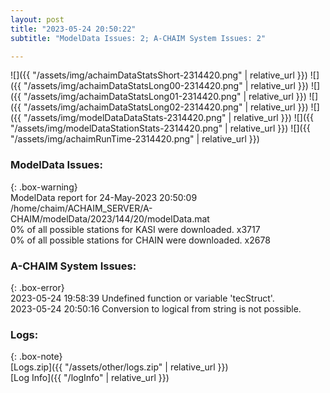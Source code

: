```yaml
---
layout: post
title: "2023-05-24 20:50:22"
subtitle: "ModelData Issues: 2; A-CHAIM System Issues: 2"

---
```


![]({{ "/assets/img/achaimDataStatsShort-2314420.png" | relative_url }})
![]({{ "/assets/img/achaimDataStatsLong00-2314420.png" | relative_url }})
![]({{ "/assets/img/achaimDataStatsLong01-2314420.png" | relative_url }})
![]({{ "/assets/img/achaimDataStatsLong02-2314420.png" | relative_url }})
![]({{ "/assets/img/modelDataDataStats-2314420.png" | relative_url }})
![]({{ "/assets/img/modelDataStationStats-2314420.png" | relative_url }})
![]({{ "/assets/img/achaimRunTime-2314420.png" | relative_url }})


### ModelData Issues:  
  
{: .box-warning}  
 ModelData report for 24-May-2023 20:50:09   
 /home/chaim/ACHAIM_SERVER/A-CHAIM/modelData/2023/144/20/modelData.mat   
 0% of all possible stations for KASI were downloaded. x3717   
 0% of all possible stations for CHAIN were downloaded. x2678   
  
### A-CHAIM System Issues:  
  
{: .box-error}  
2023-05-24 19:58:39 Undefined function or variable 'tecStruct'.  
2023-05-24 20:50:16 Conversion to logical from string is not possible.  

### Logs:  
  
{: .box-note}  
[Logs.zip]({{ "/assets/other/logs.zip" | relative_url }})  
[Log Info]({{ "/logInfo" | relative_url }})  
